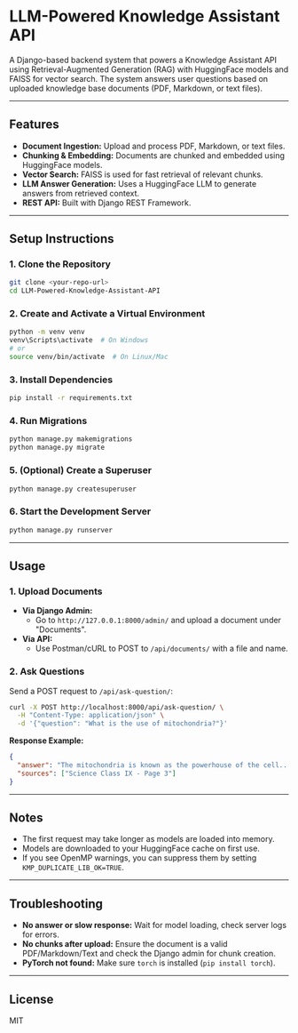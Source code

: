 # LLM-Powered Knowledge Assistant API

A Django-based backend system that powers a Knowledge Assistant API using Retrieval-Augmented Generation (RAG) with HuggingFace models and FAISS for vector search. The system answers user questions based on uploaded knowledge base documents (PDF, Markdown, or text files).

---

## Features
- **Document Ingestion:** Upload and process PDF, Markdown, or text files.
- **Chunking & Embedding:** Documents are chunked and embedded using HuggingFace models.
- **Vector Search:** FAISS is used for fast retrieval of relevant chunks.
- **LLM Answer Generation:** Uses a HuggingFace LLM to generate answers from retrieved context.
- **REST API:** Built with Django REST Framework.

---

## Setup Instructions

### 1. Clone the Repository
```sh
git clone <your-repo-url>
cd LLM-Powered-Knowledge-Assistant-API
```

### 2. Create and Activate a Virtual Environment
```sh
python -m venv venv
venv\Scripts\activate  # On Windows
# or
source venv/bin/activate  # On Linux/Mac
```

### 3. Install Dependencies
```sh
pip install -r requirements.txt
```

### 4. Run Migrations
```sh
python manage.py makemigrations
python manage.py migrate
```

### 5. (Optional) Create a Superuser
```sh
python manage.py createsuperuser
```

### 6. Start the Development Server
```sh
python manage.py runserver
```

---

## Usage

### 1. Upload Documents
- **Via Django Admin:**
  - Go to `http://127.0.0.1:8000/admin/` and upload a document under "Documents".
- **Via API:**
  - Use Postman/cURL to POST to `/api/documents/` with a file and name.

### 2. Ask Questions
Send a POST request to `/api/ask-question/`:
```sh
curl -X POST http://localhost:8000/api/ask-question/ \
  -H "Content-Type: application/json" \
  -d '{"question": "What is the use of mitochondria?"}'
```

**Response Example:**
```json
{
  "answer": "The mitochondria is known as the powerhouse of the cell...",
  "sources": ["Science Class IX - Page 3"]
}
```

---

## Notes
- The first request may take longer as models are loaded into memory.
- Models are downloaded to your HuggingFace cache on first use.
- If you see OpenMP warnings, you can suppress them by setting `KMP_DUPLICATE_LIB_OK=TRUE`.

---

## Troubleshooting
- **No answer or slow response:** Wait for model loading, check server logs for errors.
- **No chunks after upload:** Ensure the document is a valid PDF/Markdown/Text and check the Django admin for chunk creation.
- **PyTorch not found:** Make sure `torch` is installed (`pip install torch`).

---

## License
MIT 